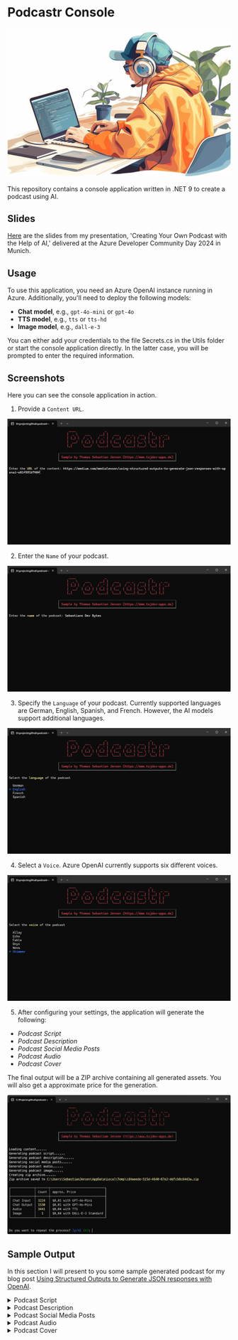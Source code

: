 # Podcastr Console

![header](/docs/header.png)

This repository contains a console application written in .NET 9 to create a podcast using AI.

## Slides

[Here](/slides/2024-12-03_AzureCommunityDay_Podcast.pdf) are the slides from my presentation, 'Creating Your Own Podcast with the Help of AI,' delivered at the Azure Developer Community Day 2024 in Munich.

## Usage

To use this application, you need an Azure OpenAI instance running in Azure. Additionally, you'll need to deploy the following models:

- **Chat model**, e.g., `gpt-4o-mini` or `gpt-4o`
- **TTS model**, e.g., `tts` or `tts-hd`
- **Image model**, e.g., `dall-e-3`

You can either add your credentials to the file Secrets.cs in the Utils folder or start the console application directly. In the latter case, you will be prompted to enter the required information.

## Screenshots

Here you can see the console application in action.

1. Provide a `Content URL`.

![podcastr-console-01](/docs/podcastr-console-01.png)

2. Enter the `Name` of your podcast.

![podcastr-console-01](/docs/podcastr-console-02.png)

3. Specify the `Language` of your podcast. Currently supported languages are German, English, Spanish, and French. However, the AI models support additional languages.

![podcastr-console-01](/docs/podcastr-console-03.png)

4. Select a `Voice`. Azure OpenAI currently supports six different voices.

![podcastr-console-01](/docs/podcastr-console-04.png)

5. After configuring your settings, the application will generate the following:

- *Podcast Script*
- *Podcast Description*
- *Podcast Social Media Posts*
- *Podcast Audio*
- *Podcast Cover*

The final output will be a ZIP archive containing all generated assets. You will also get a approximate price for the generation.

![podcastr-console-01](/docs/podcastr-console-06.png)

## Sample Output

In this section I will present to you some sample generated podcast for my blog post [Using Structured Outputs to Generate JSON responses with OpenAI](https://medium.com/medialesson/using-structured-outputs-to-generate-json-responses-with-openai-e01f591b740f).

<details>
    <summary>Podcast Script</summary>

Welcome to "Sebastian's Dev Bytes," where we dive into the world of technology, coding, and everything in between! Today, we're exploring a super cool feature that could change the way you interact with AI in your .NET projects—Structured Outputs with OpenAI. So, grab your favorite drink, settle in, and let's get coding!

Now, for those who may not know, when you're working with AI models, especially large ones like OpenAI's, getting a structured response can be vital. This is where Structured Outputs come into play! Imagine you're working on a project in Azure OpenAI, and you need your AI to give you answers in a specific format—like JSON. This feature ensures that your AI's responses are neat and tidy, adhering to the JSON schema you provide. No more missing keys or incorrect values. Sounds like a dream, right?

In this episode, I’ll walk you through creating a simple .NET console application that showcases two practical use cases for Structured Outputs. The first is solving a math problem step-by-step, and the second one gathers detailed country information. Excited? Let’s get started!

First things first, you’ll need a valid OpenAI API key or access to Azure OpenAI Service. Once you’ve got that sorted, fire up Visual Studio and create a new .NET console application using .NET 8. Don't forget to add the necessary NuGet packages, namely Spectre.Console and Azure.AI.OpenAI.

Now, let's set the stage. We'll create a folder called "Utils" where we define some helpful classes. One of these is Statics.cs, where we’ll store our API keys and model names. Easy-peasy! Next, we add ConsoleHelper.cs, which will help us manage user input and output using Spectre.Console. This will include methods to display prompts, clear the console, and write our JSON outputs beautifully.

You’re probably wondering, how do we actually make the AI solve math problems? That’s where our MathProblemHelper class comes into play! This helper class will ask the user for a math problem, generate the appropriate JSON schema, and then use the AI to get a structured response. And guess what? We’ll also show the reasoning behind each step—how cool is that?

For the country information, we have another helper class, CountryInfoHelper, that does a similar job. It collects a list of countries from the user, processes it, and then displays all the juicy details—like the country name, area, and population—in a structured format.

Now, let’s take a look at the core logic in our Program.cs file. Here, we prompt the user to choose whether they want to use Azure OpenAI or OpenAI directly. Based on their choice, we gather the necessary credentials and get started. Then, we present the user with options: do they want to solve a math problem or fetch country information? Depending on their selection, we call the corresponding helper class to kick things off.

And there you have it! With just a few steps, you can create a console application that interacts with AI in an organized manner using Structured Outputs. If you want to see this in action, I've got the complete code available on my GitHub repository.

So, whether you're a seasoned developer or just starting out, leveraging features like Structured Outputs can significantly enhance how you work with AI. It allows for cleaner data handling and ensures your applications respond exactly how you want them to.

Thank you for tuning into this episode of "Sebastian's Dev Bytes." Don’t forget to follow for more tech insights and coding adventures. Until next time, keep coding and stay curious!
</details>

<details>
    <summary>Podcast Description</summary>

Welcome to "Sebastian's Dev Bytes," the podcast where technology meets coding! In this episode, we explore the transformative feature of Structured Outputs with OpenAI in your .NET projects. Learn how to get neat, structured responses from AI models, perfect for your applications. We’ll guide you through creating a simple .NET console application that tackles math problems and gathers country information, all while showcasing the power of JSON formatting. Whether you're a seasoned developer or just starting, this episode offers valuable insights to enhance your coding journey. Grab your favorite drink, settle in, and let’s get coding! Don't forget to follow for more tech insights and coding adventures!
</details>

<details>
    <summary>Podcast Social Media Posts</summary>

### LinkedIn Post

🚀 **Unlock the Power of AI with Structured Outputs!** 🎉

In the latest episode of "Sebastian's Dev Bytes," we explore a revolutionary feature that could transform your .NET projects—Structured Outputs with OpenAI! 🖥️✨

Why is this a game changer? When working with large AI models, getting structured responses is essential. Say goodbye to messy data! With this feature, you can ensure your AI delivers information in a neat JSON format—no more missing keys or incorrect values.

In this episode, I walk you through creating a .NET console application that showcases two practical use cases:

1. **Solving math problems step-by-step** 🤓
2. **Gathering detailed country information** 🌍

Whether you're a seasoned developer or just starting out, leveraging features like Structured Outputs can significantly enhance your coding projects.

Curious to learn more? Tune in now and join the conversation! What challenges have you faced while working with AI models? Let’s discuss! 🤔👇

#AI #OpenAI #DotNet #Coding #TechInsights

---

### Twitter Post (X)

✨ Ready to change the way you code with AI? 🤖🚀 In the latest episode of "Sebastian's Dev Bytes," we dive into Structured Outputs with OpenAI!

Learn how to get structured responses in your .NET projects—no more messy data!

Tune in now! 🎧👇 #AI #OpenAI #DevBytes

---

### Facebook Post

🌟 Hey, Dev Community! 🙌

Have you ever found yourself wrestling with messy data from AI models? 😩 Well, I've got some exciting news for you! In the latest episode of "Sebastian's Dev Bytes," we dive into a super cool feature—Structured Outputs with OpenAI!

Imagine working on a .NET project where your AI can give you clean, structured responses in JSON format. Sounds dreamy, right? 😍✨ No more juggling with missing keys or incorrect values!

In this episode, I take you through the steps of creating a simple .NET console application that showcases two practical use cases:

1. **Solving math problems step-by-step** 🧮🔍
2. **Gathering detailed country information** 🌍✈️

I’ll guide you on setting up your environment, managing user inputs, and even displaying beautiful JSON outputs.

Whether you're a coding newbie or a seasoned pro, you’ll find valuable insights to enhance your projects. And the best part? I've made the complete code available on my GitHub for you to explore! 🎉💻

👉 So grab your favorite drink, settle in, and let’s get coding!

Don’t forget to share your thoughts and experiences with AI in the comments below! What challenges have you faced, and how have you overcome them? Let’s learn from each other!

🔗 Tune in now and keep coding! #AI #OpenAI #CodingAdventures
</details>

<details>
    <summary>Podcast Audio</summary>

You will find the generated audio file [here](/docs/audio.mp3).
</details>

<details>
    <summary>Podcast Cover</summary>

![Podcast Cover](/docs/cover.png)

</details>